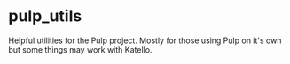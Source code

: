 # pulp_utils
Helpful utilities for the Pulp project.  Mostly for those using Pulp on it's own but some things may work with Katello.
